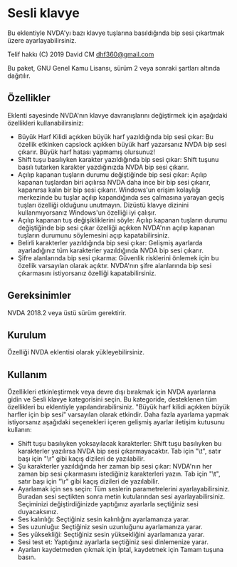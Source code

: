 # Sesli klavye #
Bu eklentiyle NVDA'yı bazı klavye tuşlarına basıldığında bip sesi çıkartmak üzere ayarlayabilirsiniz.

Telif hakkı (C) 2019 David CM <dhf360@gmail.com>

Bu paket, GNU Genel Kamu Lisansı, sürüm 2 veya sonraki şartları altında dağıtılır.

## Özellikler
  Eklenti sayesinde NVDA'nın klavye davranışlarını değiştirmek için aşağıdaki özellikleri kullanabilirsiniz:

* Büyük Harf Kilidi açıkken büyük harf yazıldığında bip sesi çıkar: Bu özellik etkinken capslock açıkken büyük harf yazarsanız NVDA bip sesi çıkarır. Büyük harf hatası yapmamış olursunuz!
* Shift tuşu basılıyken karakter yazıldığında bip sesi çıkar: Shift tuşunu basılı tutarken karakter yazdığınızda NVDA bip sesi çıkarır.
* Açılıp kapanan tuşların durumu değiştiğinde bip sesi çıkar: Açılıp kapanan tuşlardan biri açılırsa NVDA daha ince bir bip sesi çıkarır, kapanırsa kalın bir bip sesi çıkarır.
Windows'un erişim kolaylığı merkezinde bu tuşlar açılıp kapandığında ses çalmasına yarayan geçiş tuşları özelliği olduğunu unutmayın. Dizüstü klavye dizinini kullanmıyorsanız Windows'un özelliği iyi çalışır.
* Açılıp kapanan tuş değişikliklerini söyle: Açılıp kapanan tuşların durumu değiştiğinde bip sesi çıkar özelliği açıkken NVDA'nın açılıp kapanan tuşların durumunu söylemesini açıp kapatabilirsiniz.
* Belirli karakterler yazıldığında bip sesi çıkar: Gelişmiş ayarlarda ayarladığınız tüm karakterler yazıldığında NVDA bip sesi çıkarır.
* Şifre alanlarında bip sesi çıkarma: Güvenlik risklerini önlemek için bu özellik varsayılan olarak açıktır. NVDA'nın şifre alanlarında bip sesi çıkarmasını istiyorsanız özelliği kapatabilirsiniz.
## Gereksinimler
  NVDA 2018.2 veya üstü sürüm gerektirir.

## Kurulum
  Özelliği NVDA eklentisi olarak yükleyebilirsiniz.

## Kullanım
  Özellikleri etkinleştirmek veya devre dışı bırakmak için NVDA ayarlarına gidin ve Sesli klavye kategorisini seçin. Bu kategoride, desteklenen tüm özellikleri bu eklentiyle yapılandırabilirsiniz.
  "Büyük harf kilidi açıkken büyük harfler için bip sesi"  varsayılan olarak etkindir.
  Daha fazla ayarlama yapmak istiyorsanız aşağıdaki seçenekleri içeren gelişmiş ayarlar iletişim kutusunu kullanın:

* Shift tuşu basılıyken yoksayılacak karakterler: Shift tuşu basılıyken bu karakterler yazılırsa NVDA bip sesi çıkarmayacaktır. Tab için "\t", satır başı için "\r" gibi kaçış dizileri de yazılabilir.
* Şu karakterler yazıldığında her zaman bip sesi çıkar: NVDA'nın her zaman bip sesi çıkarmasını istediğiniz karakterleri yazın. Tab için "\t", satır başı için "\r" gibi kaçış dizileri de yazılabilir.
* Ayarlamak için ses seçin: Tüm seslerin parametrelerini ayarlayabilirsiniz. Buradan sesi seçtikten sonra metin kutularından sesi ayarlayabilirsiniz. Seçiminizi değiştirdiğinizde yaptığınız ayarlarla seçtiğiniz sesi duyacaksınız.
* Ses kalınlığı: Seçtiğiniz sesin kalınlığını ayarlamanıza yarar.
* Ses uzunluğu: Seçtiğiniz sesin uzunluğunu ayarlamanıza yarar.
* Ses yüksekliği: Seçtiğiniz sesin yüksekliğini ayarlamanıza yarar.
* Sesi test et: Yaptığınız ayarlarla seçtiğiniz sesi dinlemenize yarar.
* Ayarları kaydetmeden çıkmak için İptal, kaydetmek için Tamam tuşuna basın.
